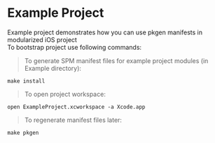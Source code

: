 # Example Project

Example project demonstrates how you can use pkgen manifests in modularized iOS project  
To bootstrap project use following commands:  

> To generate SPM manifest files for example project modules (in Example directory):  
```shell
make install
```

> To open project workspace:  
```shell
open ExampleProject.xcworkspace -a Xcode.app
```

> To regenerate manifest files later:  
```shell
make pkgen
```
